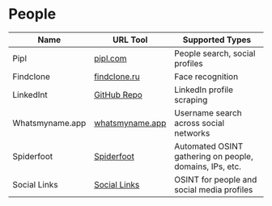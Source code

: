 # People

| Name           | URL Tool                                         | Supported Types                         |
|----------------|--------------------------------------------------|-----------------------------------------|
| Pipl           | [pipl.com](https://pipl.com/)                    | People search, social profiles          |
| Findclone      | [findclone.ru](https://findclone.ru/)            | Face recognition                        |
| LinkedInt      | [GitHub Repo](https://github.com/vysecurity/LinkedInt) | LinkedIn profile scraping       |
| Whatsmyname.app | [whatsmyname.app](https://whatsmyname.app/)     | Username search across social networks  |
| Spiderfoot | [Spiderfoot](https://www.spiderfoot.net)     | Automated OSINT gathering on people, domains, IPs, etc.  |
| Social Links | [Social Links](https://social-links.io)     | OSINT for people and social media profiles  |
